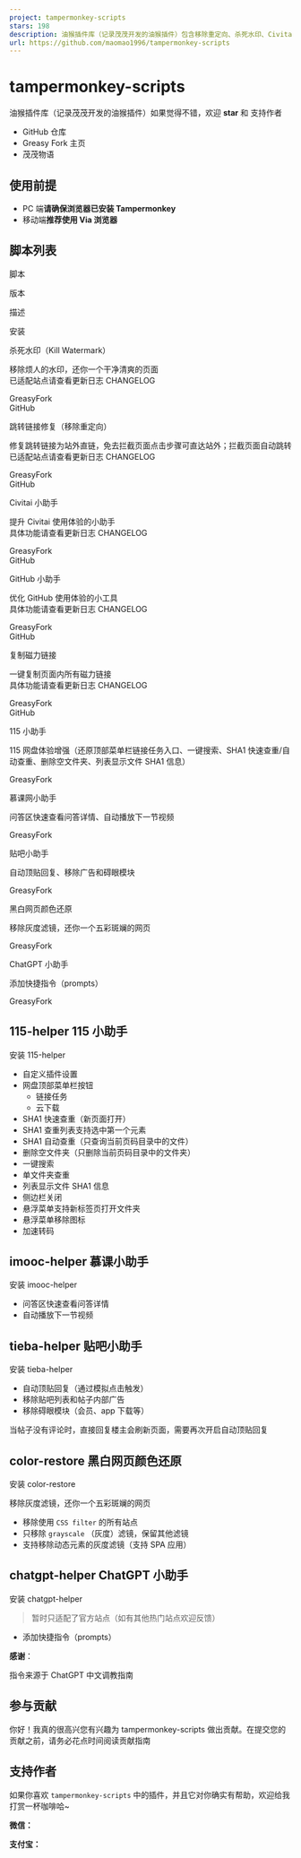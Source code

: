 ```yaml
---
project: tampermonkey-scripts
stars: 198
description: 油猴插件库（记录茂茂开发的油猴插件）包含移除重定向、杀死水印、Civitai 小助手、GitHub 小助手、复制磁力链接、115 小助手、慕课网小助手等
url: https://github.com/maomao1996/tampermonkey-scripts
---
```


tampermonkey-scripts
====================

油猴插件库（记录茂茂开发的油猴插件）如果觉得不错，欢迎 **star** 和 支持作者

-   GitHub 仓库
-   Greasy Fork 主页
-   茂茂物语

使用前提
----

-   PC 端**请确保浏览器已安装 Tampermonkey**
-   移动端**推荐使用 Via 浏览器**

脚本列表
----

脚本

版本

描述

安装

杀死水印（Kill Watermark）

移除烦人的水印，还你一个干净清爽的页面  
已适配站点请查看更新日志 CHANGELOG

GreasyFork  
GitHub

跳转链接修复（移除重定向）

修复跳转链接为站外直链，免去拦截页面点击步骤可直达站外；拦截页面自动跳转  
已适配站点请查看更新日志 CHANGELOG

GreasyFork  
GitHub

Civitai 小助手

提升 Civitai 使用体验的小助手  
具体功能请查看更新日志 CHANGELOG

GreasyFork  
GitHub

GitHub 小助手

优化 GitHub 使用体验的小工具  
具体功能请查看更新日志 CHANGELOG

GreasyFork  
GitHub

复制磁力链接

一键复制页面内所有磁力链接  
具体功能请查看更新日志 CHANGELOG

GreasyFork  
GitHub

115 小助手

115 网盘体验增强（还原顶部菜单栏链接任务入口、一键搜索、SHA1 快速查重/自动查重、删除空文件夹、列表显示文件 SHA1 信息）

GreasyFork

慕课网小助手

问答区快速查看问答详情、自动播放下一节视频

GreasyFork

贴吧小助手

自动顶贴回复、移除广告和碍眼模块

GreasyFork

黑白网页颜色还原

移除灰度滤镜，还你一个五彩斑斓的网页

GreasyFork

ChatGPT 小助手

添加快捷指令（prompts）

GreasyFork

115-helper 115 小助手
------------------

安装 115-helper

-   自定义插件设置
-   网盘顶部菜单栏按钮
    -   链接任务
    -   云下载
-   SHA1 快速查重（新页面打开）
-   SHA1 查重列表支持选中第一个元素
-   SHA1 自动查重（只查询当前页码目录中的文件）
-   删除空文件夹（只删除当前页码目录中的文件夹）
-   一键搜索
-   单文件夹查重
-   列表显示文件 SHA1 信息
-   侧边栏关闭
-   悬浮菜单支持新标签页打开文件夹
-   悬浮菜单移除图标
-   加速转码

imooc-helper 慕课小助手
------------------

安装 imooc-helper

-   问答区快速查看问答详情
-   自动播放下一节视频

tieba-helper 贴吧小助手
------------------

安装 tieba-helper

-   自动顶贴回复（通过模拟点击触发）
-   移除贴吧列表和帖子内部广告
-   移除碍眼模块（会员、app 下载等）

当帖子没有评论时，直接回复楼主会刷新页面，需要再次开启自动顶贴回复

color-restore 黑白网页颜色还原
----------------------

安装 color-restore

移除灰度滤镜，还你一个五彩斑斓的网页

-   移除使用 `CSS filter` 的所有站点
-   只移除 `grayscale` （灰度）滤镜，保留其他滤镜
-   支持移除动态元素的灰度滤镜（支持 SPA 应用）

chatgpt-helper ChatGPT 小助手
--------------------------

安装 chatgpt-helper

> 暂时只适配了官方站点（如有其他热门站点欢迎反馈）

-   添加快捷指令（prompts）

**感谢**：

指令来源于 ChatGPT 中文调教指南

参与贡献
----

你好！我真的很高兴您有兴趣为 tampermonkey-scripts 做出贡献。在提交您的贡献之前，请务必花点时间阅读贡献指南

支持作者
----

如果你喜欢 `tampermonkey-scripts` 中的插件，并且它对你确实有帮助，欢迎给我打赏一杯咖啡哈~

**微信：**

**支付宝：**
